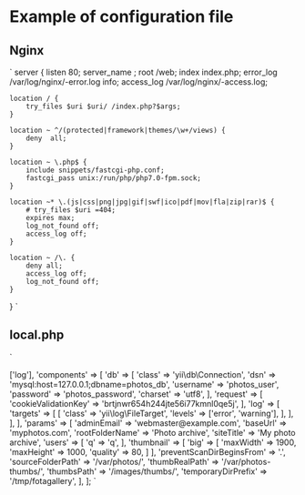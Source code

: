 Example of configuration file
=============================

Nginx
-----

`
server {
	listen 80;
	server_name <sitename>;
	root <projectRoot>/web;
	index index.php;
    error_log /var/log/nginx/<sitename>-error.log info;
    access_log /var/log/nginx/<sitename>-access.log;

	location / {
	    try_files $uri $uri/ /index.php?$args;
	}

	location ~ ^/(protected|framework|themes/\w+/views) {
		deny  all;
	}

	location ~ \.php$ {
        include snippets/fastcgi-php.conf;
        fastcgi_pass unix:/run/php/php7.0-fpm.sock;
	}

	location ~* \.(js|css|png|jpg|gif|swf|ico|pdf|mov|fla|zip|rar)$ {
		# try_files $uri =404;
		expires max;
		log_not_found off;
		access_log off;
	}

	location ~ /\. {
		deny all;
		access_log off;
		log_not_found off;
	}
}
`

local.php
---------

`
<?php

return [
    'bootstrap' => ['log'],

	'components' => [
		'db' => [
			'class' => 'yii\db\Connection',
			'dsn' => 'mysql:host=127.0.0.1;dbname=photos_db',
			'username' => 'photos_user',
			'password' => 'photos_password',
			'charset' => 'utf8',
		],
		'request' => [
			'cookieValidationKey' => 'brtjnwr654h244jte56i77kmnl0qe5j',
		],
        'log' => [
            'targets' => [
                [
                    'class' => 'yii\log\FileTarget',
                    'levels' => ['error', 'warning'],
                ],
            ],
        ],
	],

	'params' => [
		'adminEmail' => 'webmaster@example.com',
		'baseUrl' => 'myphotos.com',
		'rootFolderName' => 'Photo archive',
		'siteTitle' => 'My photo archive',
		'users' => [
			'q' => 'q',
		],
		'thumbnail' => [
			'big' => [
				'maxWidth' => 1900,
				'maxHeight' => 1000,
				'quality' => 80,
			]
		],
		'preventScanDirBeginsFrom' => '.',
		'sourceFolderPath' => '/var/photos/',
		'thumbRealPath' => '/var/photos-thumbs/',
		'thumbsPath' => '/images/thumbs/',
        'temporaryDirPrefix' => '/tmp/fotagallery',
	],

];
`